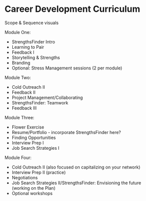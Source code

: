 # Career Development Curriculum

Scope & Sequence visuals

Module One:

* StrengthsFinder Intro
* Learning to Pair
* Feedback I
* Storytelling & Strengths
* Branding
* Optional: Stress Management sessions (2 per module)

Module Two:

* Cold Outreach II
* Feedback II
* Project Management/Collaborating
* StrengthsFinder: Teamwork
* Feedback III

Module Three:

* Flower Exercise
* Resume/Portfolio - incorporate StrengthsFinder here?
* Finding Opportunities
* Interview Prep I
* Job Search Strategies I

Module Four:

* Cold Outreach II (also focused on capitalizing on your network)
* Interview Prep II (practice)
* Negotiations
* Job Search Strategies II/StrengthsFinder: Envisioning the future (working on the Plan)
* Optional workshops
